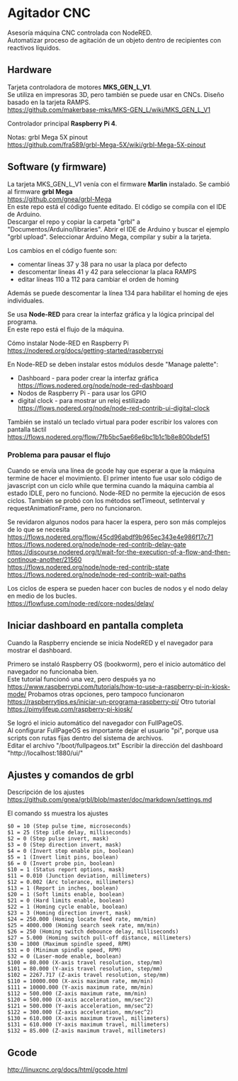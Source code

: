 # Agitador CNC
Asesoría máquina CNC controlada con NodeRED.  
Automatizar proceso de agitación de un objeto dentro de recipientes con reactivos líquidos.  

## Hardware
Tarjeta controladora de motores **MKS_GEN_L_V1**.  
Se utiliza en impresoras 3D, pero también se puede usar en CNCs. Diseño basado en la tarjeta RAMPS.  
https://github.com/makerbase-mks/MKS-GEN_L/wiki/MKS_GEN_L_V1  

Controlador principal **Raspberry Pi 4**.  

Notas:
grbl Mega 5X pinout  
https://github.com/fra589/grbl-Mega-5X/wiki/grbl-Mega-5X-pinout  

## Software (y firmware)
La tarjeta MKS_GEN_L_V1 venía con el firmware **Marlin** instalado.
Se cambió al firmware **grbl Mega**  
https://github.com/gnea/grbl-Mega  
En este repo está el código fuente editado. El código se compila con el IDE de Arduino.  
Descargar el repo y copiar la carpeta "grbl" a "Documentos/Arduino/libraries". 
Abrir el IDE de Arduino y buscar el ejemplo "grbl upload". 
Seleccionar Arduino Mega, compilar y subir a la tarjeta.  

Los cambios en el código fuente son:
- comentar líneas 37 y 38 para no usar la placa por defecto
- descomentar líneas 41 y 42 para seleccionar la placa RAMPS
- editar líneas 110 a 112 para cambiar el orden de homing

Además se puede descomentar la línea 134 para habilitar el homing de ejes individuales.  

Se usa **Node-RED** para crear la interfaz gráfica y la lógica principal del programa.  
En este repo está el flujo de la máquina.  

Cómo instalar Node-RED en Raspberry Pi  
https://nodered.org/docs/getting-started/raspberrypi  

En Node-RED se deben instalar estos módulos desde "Manage palette":
- Dashboard - para poder crear la interfaz gráfica https://flows.nodered.org/node/node-red-dashboard
- Nodos de Raspberry Pi - para usar los GPIO 
- digital clock - para mostrar un reloj estilizado https://flows.nodered.org/node/node-red-contrib-ui-digital-clock

También se instaló un teclado virtual para poder escribir los valores con pantalla táctil  
https://flows.nodered.org/flow/7fb5bc5ae66e6bc1b1c1b8e800bdef51  

### Problema para pausar el flujo
Cuando se envía una línea de gcode hay que esperar a que la máquina termine de hacer el movimiento. 
El primer intento fue usar solo código de javascript con un ciclo while que termina cuando la 
máquina cambia al estado IDLE, pero no funcionó. Node-RED no permite la ejecución de esos ciclos. 
También se probó con los métodos setTimeout, setInterval y requestAnimationFrame, pero no funcionaron.  

Se revidaron algunos nodos para hacer la espera, pero son más complejos de lo que se necesita  
https://flows.nodered.org/flow/45cd96abdf9b965ec343e4e986f17c71  
https://flows.nodered.org/node/node-red-contrib-delay-gate  
https://discourse.nodered.org/t/wait-for-the-execution-of-a-flow-and-then-continoue-another/21560  
https://flows.nodered.org/node/node-red-contrib-state  
https://flows.nodered.org/node/node-red-contrib-wait-paths  

Los ciclos de espera se pueden hacer con bucles de nodos y el nodo delay en medio de los bucles.  
https://flowfuse.com/node-red/core-nodes/delay/  

## Iniciar dashboard en pantalla completa
Cuando la Raspberry enciende se inicia NodeRED y el navegador para mostrar el dashboard.  

Primero se instaló Raspberry OS (bookworm), pero el inicio automático del navegador no funcionaba bien.  
Este tutorial funcionó una vez, pero después ya no https://www.raspberrypi.com/tutorials/how-to-use-a-raspberry-pi-in-kiosk-mode/
Probamos otras opciones, pero tampoco funcionaron https://raspberrytips.es/iniciar-un-programa-raspberry-pi/
Otro tutorial https://pimylifeup.com/raspberry-pi-kiosk/

Se logró el inicio automático del navegador con FullPageOS.  
Al configurar FullPageOS es importante dejar el usuario "pi", porque usa scripts con rutas fijas dentro del sistema de archivos.  
Editar el archivo "/boot/fullpageos.txt"
Escribir la dirección del dashboard "http://localhost:1880/ui/"

## Ajustes y comandos de grbl
Descripción de los ajustes  
https://github.com/gnea/grbl/blob/master/doc/markdown/settings.md  

El comando ```$$``` muestra los ajustes
```
$0 = 10 (Step pulse time, microseconds)
$1 = 25 (Step idle delay, milliseconds)
$2 = 0 (Step pulse invert, mask)
$3 = 0 (Step direction invert, mask)
$4 = 0 (Invert step enable pin, boolean)
$5 = 1 (Invert limit pins, boolean)
$6 = 0 (Invert probe pin, boolean)
$10 = 1 (Status report options, mask)
$11 = 0.010 (Junction deviation, millimeters)
$12 = 0.002 (Arc tolerance, millimeters)
$13 = 1 (Report in inches, boolean)
$20 = 1 (Soft limits enable, boolean)
$21 = 0 (Hard limits enable, boolean)
$22 = 1 (Homing cycle enable, boolean)
$23 = 3 (Homing direction invert, mask)
$24 = 250.000 (Homing locate feed rate, mm/min)
$25 = 4000.000 (Homing search seek rate, mm/min)
$26 = 250 (Homing switch debounce delay, milliseconds)
$27 = 5.000 (Homing switch pull-off distance, millimeters)
$30 = 1000 (Maximum spindle speed, RPM)
$31 = 0 (Minimum spindle speed, RPM)
$32 = 0 (Laser-mode enable, boolean)
$100 = 80.000 (X-axis travel resolution, step/mm)
$101 = 80.000 (Y-axis travel resolution, step/mm)
$102 = 2267.717 (Z-axis travel resolution, step/mm)
$110 = 10000.000 (X-axis maximum rate, mm/min)
$111 = 10000.000 (Y-axis maximum rate, mm/min)
$112 = 500.000 (Z-axis maximum rate, mm/min)
$120 = 500.000 (X-axis acceleration, mm/sec^2)
$121 = 500.000 (Y-axis acceleration, mm/sec^2)
$122 = 300.000 (Z-axis acceleration, mm/sec^2)
$130 = 610.000 (X-axis maximum travel, millimeters)
$131 = 610.000 (Y-axis maximum travel, millimeters)
$132 = 85.000 (Z-axis maximum travel, millimeters)
```

## Gcode
http://linuxcnc.org/docs/html/gcode.html  
